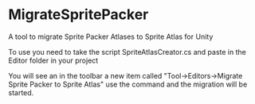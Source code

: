 # MigrateSpritePacker

A tool to migrate Sprite Packer Atlases to Sprite Atlas for Unity

To use you need to take the script SpriteAtlasCreator.cs and paste in the Editor folder in your project

You will see an in the toolbar a new item called "Tool->Editors->Migrate Sprite Packer to Sprite Atlas" use the command and the migration will be started.
